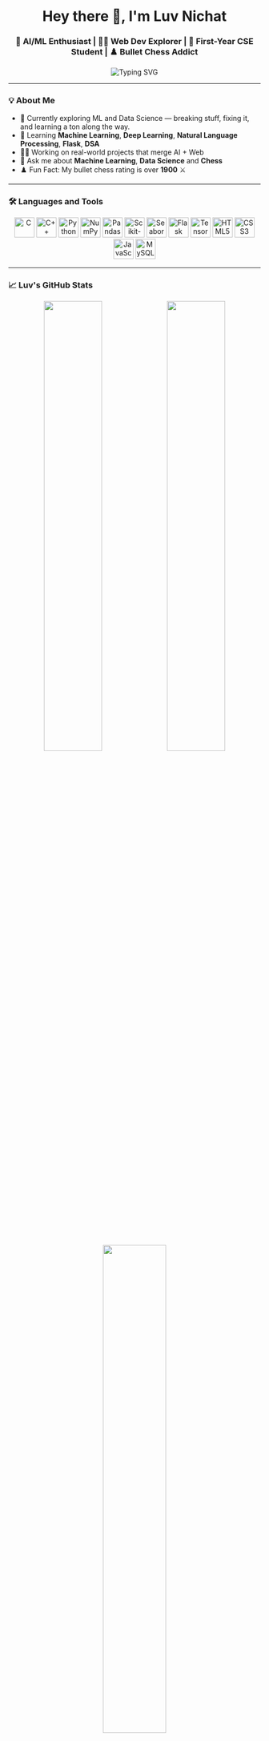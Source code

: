 <h1 align="center">Hey there 👋, I'm Luv Nichat</h1>
<h3 align="center">🧠 AI/ML Enthusiast | 👨‍💻 Web Dev Explorer | 🎯 First-Year CSE Student | ♟️ Bullet Chess Addict</h3>

<p align="center">
  <img src="https://readme-typing-svg.demolab.com?font=Fira+Code&size=22&pause=1000&center=true&vCenter=true&color=00F9FF&width=435&lines=Building+Cool+Things+With+Code!" alt="Typing SVG" />
</p>

---

### 💡 About Me

- 🔭 Currently exploring ML and Data Science — breaking stuff, fixing it, and learning a ton along the way.
- 🌱 Learning **Machine Learning**, **Deep Learning**, **Natural Language Processing**, **Flask**, **DSA** 
- 👨‍💻 Working on real-world projects that merge AI + Web  
- 🎯 Ask me about **Machine Learning**, **Data Science** and **Chess**
- ♟️ Fun Fact: My bullet chess rating is over **1900** ⚔️  

---
### 🛠️ Languages and Tools

<p align="center">
  <a href="https://www.cprogramming.com/" target="_blank"><img src="https://cdn.jsdelivr.net/gh/devicons/devicon/icons/c/c-original.svg" height="40" alt="C"/></a>
  <a href="https://cplusplus.com/" target="_blank"><img src="https://cdn.jsdelivr.net/gh/devicons/devicon/icons/cplusplus/cplusplus-original.svg" height="40" alt="C++"/></a>
  <a href="https://www.python.org/" target="_blank"><img src="https://cdn.jsdelivr.net/gh/devicons/devicon/icons/python/python-original.svg" height="40" alt="Python"/></a>
  <a href="https://numpy.org/" target="_blank"><img src="https://cdn.jsdelivr.net/gh/devicons/devicon/icons/numpy/numpy-original.svg" height="40" alt="NumPy"/></a>
  <a href="https://pandas.pydata.org/" target="_blank"><img src="https://cdn.jsdelivr.net/gh/devicons/devicon/icons/pandas/pandas-original.svg" height="40" alt="Pandas"/></a>
  <a href="https://scikit-learn.org/" target="_blank"><img src="https://sklearn.org/stable/_static/scikit-learn-logo-small.png" height="40" alt="Scikit-Learn"/></a>
  <a href="https://seaborn.pydata.org/" target="_blank"><img src="https://seaborn.pydata.org/_static/logo-wide-lightbg.svg" height="40" alt="Seaborn"/></a>
  <a href="https://flask.palletsprojects.com/" target="_blank"><img src="https://cdn.jsdelivr.net/gh/devicons/devicon/icons/flask/flask-original.svg" height="40" alt="Flask"/></a>
  <a href="https://www.tensorflow.org/" target="_blank"><img src="https://cdn.jsdelivr.net/gh/devicons/devicon/icons/tensorflow/tensorflow-original.svg" height="40" alt="TensorFlow"/></a>
  <a href="https://developer.mozilla.org/en-US/docs/Web/HTML" target="_blank"><img src="https://cdn.jsdelivr.net/gh/devicons/devicon/icons/html5/html5-original.svg" height="40" alt="HTML5"/></a>
  <a href="https://developer.mozilla.org/en-US/docs/Web/CSS" target="_blank"><img src="https://cdn.jsdelivr.net/gh/devicons/devicon/icons/css3/css3-original.svg" height="40" alt="CSS3"/></a>
  <a href="https://developer.mozilla.org/en-US/docs/Web/JavaScript" target="_blank"><img src="https://cdn.jsdelivr.net/gh/devicons/devicon/icons/javascript/javascript-original.svg" height="40" alt="JavaScript"/></a>
  <a href="https://www.mysql.com/" target="_blank"><img src="https://cdn.jsdelivr.net/gh/devicons/devicon/icons/mysql/mysql-original.svg" height="40" alt="MySQL"/></a>
</p>


---

### 📈 Luv's GitHub Stats

<p align="center">
  <img src="https://github-readme-stats.vercel.app/api?username=LuvTheCoder&show_icons=true&theme=tokyonight&count_private=true&hide_border=true&border_radius=10" width="48%" />
  <img src="https://github-readme-streak-stats.herokuapp.com/?user=LuvTheCoder&theme=tokyonight&hide_border=true&border_radius=10" width="48%" />
</p>

<p align="center">
  <img src="https://github-readme-stats.vercel.app/api/top-langs/?username=LuvTheCoder&layout=compact&theme=tokyonight&hide_border=true&border_radius=10" width="50%" />
</p>

<p align="center">
  <img src="https://github-readme-activity-graph.vercel.app/graph?username=LuvTheCoder&bg_color=0d1117&color=00ffee&line=00ffee&point=ffffff&area=true&hide_border=true" width="90%" />
</p>


### 🔗 Connect with Me

<p align="center">
  <a href="https://www.instagram.com/_luv_nichat/" target="_blank">
    <img src="https://cdn.jsdelivr.net/gh/devicons/devicon/icons/instagram/instagram-original.svg" height="40" alt="Instagram"/>
  </a>
  <a href="https://twitter.com/LuvNichat" target="_blank">
    <img src="https://cdn.jsdelivr.net/gh/devicons/devicon/icons/twitter/twitter-original.svg" height="40" alt="X (Twitter)"/>
  </a>
  <a href="https://www.linkedin.com/in/luv-nichat-10463432a/" target="_blank">
    <img src="https://cdn.jsdelivr.net/gh/devicons/devicon/icons/linkedin/linkedin-original.svg" height="40" alt="LinkedIn"/>
  </a>
</p>


---

<p align="center">
  <img src="https://komarev.com/ghpvc/?username=LuvTheCoder&label=Profile%20Views&color=blue&style=flat" alt="Profile Views"/>
</p>

